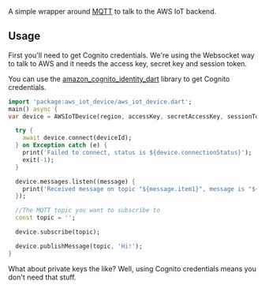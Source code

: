 A simple wrapper around [MQTT](https://pub.dartlang.org/packages/mqtt_client) to talk to the AWS IoT backend.

## Usage

First you'll need to get Cognito credentials. We're using the Websocket way to talk to AWS and it needs the access key, secret key and session token.

You can use the [amazon_cognito_identity_dart](https://pub.dartlang.org/packages/amazon_cognito_identity_dart) library to get Cognito credentials.

```dart
import 'package:aws_iot_device/aws_iot_device.dart';
main() async {
var device = AWSIoTDevice(region, accessKey, secretAccessKey, sessionToken, host);

  try {
    await device.connect(deviceId);
  } on Exception catch (e) {
    print('Failed to connect, status is ${device.connectionStatus}');
    exit(-1);
  }

  device.messages.listen((message) {
    print('Received message on topic "${message.item1}", message is "${message.item2}"');
  });

  //The MQTT topic you want to subscribe to
  const topic = '';

  device.subscribe(topic);

  device.publishMessage(topic, 'Hi!');
}
```

What about private keys the like? Well, using Cognito credentials means you don't need that stuff.
